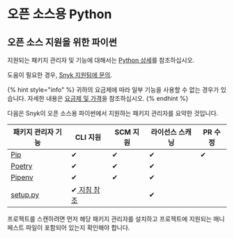 # 오픈 소스용 Python

## 오픈 소스 지원을 위한 파이썬

지원되는 패키지 관리자 및 기능에 대해서는 [Python 상세](./)를 참조하십시오.

도움이 필요한 경우, [Snyk 지원팀에 문의](https://support.snyk.io).

{% hint style="info" %}
귀하의 요금제에 따라 일부 기능을 사용할 수 없는 경우가 있습니다. 자세한 내용은 [요금제 및 가격](https://snyk.io/plans/)을 참조하십시오.
{% endhint %}

다음은 Snyk이 오픈 소스용 파이썬에서 지원하는 패키지 관리자를 요약한 것입니다.

| 패키지 관리자 기능                                                                                                                       | CLI 지원                                                                                                                           | SCM 지원 | 라이선스 스캐닝 | PR 수정 |
| -------------------------------------------------------------------------------------------------------------------------------- | -------------------------------------------------------------------------------------------------------------------------------- | ------ | -------- | ----- |
| [Pip](https://pypi.org/project/pip/)                                                                                             | ✔︎                                                                                                                               | ✔︎     | ✔︎       | ✔︎    |
| [Poetry](https://python-poetry.org)                                                                                              | ✔︎                                                                                                                               | ✔︎     | ✔︎       |       |
| [Pipenv](https://pipenv.pypa.io/en/latest/)                                                                                      | ✔︎                                                                                                                               | ✔︎     | ✔︎       |       |
| [setup.py](https://docs.snyk.io/supported-languages-package-managers-and-frameworks/python/snyk-cli-for-python#setup.py-and-cli) | ✔︎[ 지침 참조](https://docs.snyk.io/supported-languages-package-managers-and-frameworks/python/snyk-cli-for-python#setup.py-and-cli) |        | ✔︎       |       |

프로젝트를 스캔하려면 먼저 해당 패키지 관리자를 설치하고 프로젝트에 지원되는 매니페스트 파일이 포함되어 있는지 확인해야 합니다.
